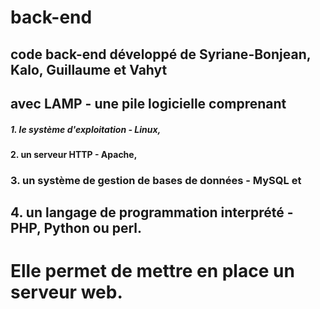 # back-end
## code back-end développé de Syriane-Bonjean, Kalo, Guillaume et Vahyt
## avec LAMP - une pile logicielle comprenant
##### 1. le système d'exploitation - Linux,
#### 2. un serveur HTTP - Apache,
### 3. un système de gestion de bases de données - MySQL et
## 4. un langage de programmation interprété - PHP, Python ou perl.
# Elle permet de mettre en place un serveur web.

